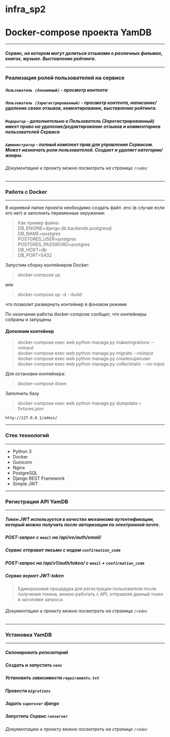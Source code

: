 # infra_sp2 
# Docker-compose проекта YamDB
_________________________
#### _Сервис, на котором могут делиться отзывами о различных фильмах, книгах, музыке. Выставление рейтинга._
_________________________
### Реализация ролей пользователей на сервисе
##### ```Пользователь (Анонимный)``` - просмотр контента
##### ```Пользователь (Зарегистрированный)``` - просмотр контента, написание/удаление своих отзывов, коментирование, выставление рейтинга.
##### ```Модератор``` - дополнительно к Пользователь (Зарегистрированный) имеет право на удаление/редактирование отзывов и комментариев пользователей Сервиса
##### ```Администратор``` - полный комплект прав для управления Сервисом. Может назначать роли пользователей. Создает и удаляет категории/жанры.
###### Документацию к проекту можно посмотреть на странице ```/redoc```

_________________________

### Работа с Docker
_________________________

В корневой папке проекта необходимо создать файл .env (в случае если его нет) и заполнить переменные окружения:
> Как пример файла:\
> DB_ENGINE=django.db.backends.postgresql\
> DB_NAME=postgres\
> POSTGRES_USER=postgres\
> POSTGRES_PASSWORD=postgres\
> DB_HOST=db\
> DB_PORT=5432

Запустим сборку контейнеров Docker:
> docker-compose up

или

> docker-compose up -d --build

что позволит развернуть контейнер в фоновом режиме

По окончании работы docker-compose сообщит, что контейнеры собраны и запущены

#### Дополним контейнер

> docker-compose exec web python manage.py makemigrations --noinput\
> docker-compose exec web python manage.py migrate --noinput\
> docker-compose exec web python manage.py createsuperuser\
> docker-compose exec web python manage.py collectstatic --no-input

Для остановки контейнера:

> docker-compose down

Заполнить базу

> docker-compose exec web python manage.py dumpdata > fixtures.json

```http://127.0.0.1/admin/```

__________________________
### Стек технологий
__________________________

- Python 3
- Docker
- Gunicorn
- Nginx
- PostgreSQL
- Django REST Framework
- Simple JWT

_________________________

### Регистрация API YamDB
_________________________

##### Токен JWT используется в качестве механизма аутентификации, который можно получить после авторизации по электронной почте.
##### POST-запрос с ```email``` на /api/ve/auth/email/
##### Сервис отправит письмо с кодом ```confirmation_code```
##### POST-запрос на /api/v1/auth/token/ с ```email``` + ```confirmation_code```
##### Сервис вернет JWT-token
> Единоразовая процедура для регистрации пользователя
> после получения токена, можно работать с API, отправляя данный токен в заголовке запроса.
###### Документацию к проекту можно посмотреть на странице ```/redoc```
_________________________

### Установка YamDB
_________________________

##### Склонировать репозиторий
##### Создать и запустить ```venv```
##### Установить зависимости ```requirements.txt```
##### Провести ```migrations```
##### Задать ```superuser``` django
##### Запустить Сервис ```runserver```
###### Документацию к проекту можно посмотреть на странице ```/redoc```
